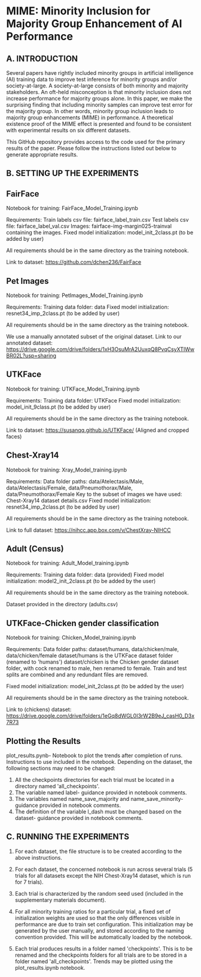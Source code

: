 # MIME: Minority Inclusion for Majority Group Enhancement of AI Performance

A. INTRODUCTION
-------------
Several papers have rightly included minority groups in artificial intelligence (AI) training data to improve test inference for minority groups and/or society-at-large. A society-at-large consists of both minority and majority stakeholders. An oft-held misconception is that minority inclusion does not increase performance for majority groups alone. In this paper, we make the surprising finding that including minority samples can improve test error for the majority group. In other words, minority group inclusion leads to majority group enhancements (MIME) in performance. A theoretical existence proof of the MIME effect is presented and found to be consistent with experimental results on six different datasets.

This GitHub repository provides access to the code used for the primary results of the paper. Please follow the instructions listed out below to generate appropriate results.

B. SETTING UP THE EXPERIMENTS
------------

FairFace
----------
Notebook for training: FairFace_Model_Training.ipynb

Requirements:
Train labels csv file: fairface_label_train.csv
Test labels csv file: fairface_label_val.csv
Images: fairface-img-margin025-trainval containing the images.
Fixed model initialization: model_init_2class.pt (to be added by user)

All requirements should be in the same directory as the training notebook.

Link to dataset: https://github.com/dchen236/FairFace



Pet Images
-------------
Notebook for training: PetImages_Model_Training.ipynb

Requirements:
Training data folder: data
Fixed model initialization: resnet34_imp_2class.pt (to be added by user)

All requirements should be in the same directory as the training notebook.

We use a manually annotated subset of the original dataset. Link to our annotated dataset: https://drive.google.com/drive/folders/1xH3OsuMrA2UuxqQ8PvqCsyXTIWwBR02L?usp=sharing





UTKFace
----------
Notebook for training: UTKFace_Model_Training.ipynb

Requirements:
Training data folder: UTKFace
Fixed model initialization: model_init_9class.pt (to be added by user)

All requirements should be in the same directory as the training notebook.

Link to dataset: https://susanqq.github.io/UTKFace/ (Aligned and cropped faces)





Chest-Xray14
---------------
Notebook for training: Xray_Model_training.ipynb

Requirements:
Data folder paths: data/Atelectasis/Male, data/Atelectasis/Female, data/Pneumothorax/Male, data/Pneumothorax/Female
Key to the subset of images we have used: Chest-Xray14 dataset details.csv
Fixed model initialization: resnet34_imp_2class.pt (to be added by user)

All requirements should be in the same directory as the training notebook.

Link to full dataset: https://nihcc.app.box.com/v/ChestXray-NIHCC





Adult (Census)
----------------
Notebook for training: Adult_Model_training.ipynb

Requirements:
Training data folder: data (provided)
Fixed model initialization: model2_init_2class.pt (to be added by the user)

All requirements should be in the same directory as the training notebook.

Dataset provided in the directory (adults.csv)





UTKFace-Chicken gender classification
----------------------------------------------
Notebook for training: Chicken_Model_training.ipynb

Requirements:
Data folder paths: dataset/humans, data/chicken/male, data/chicken/female
dataset/humans is the UTKFace dataset folder (renamed to 'humans')
dataset/chicken is the Chicken gender dataset folder, with cock renamed to male, hen renamed to female. Train and test splits are combined and any redundant files are removed.

Fixed model initialization: model_init_2class.pt (to be added by the user)

All requirements should be in the same directory as the training notebook.

Link to (chickens) dataset: https://drive.google.com/drive/folders/1eGq8dWGL0I3rW2B9eJ_casH0_D3x7R73




Plotting the Results
-----------------------
plot_results.pynb- Notebook to plot the trends after completion of runs. Instructions to use included in the notebook.
Depending on the dataset, the following sections may need to be changed:

1. All the checkpoints directories for each trial must be located in a directory named 'all_checkpoints'.
2. The variable named label- guidance provided in notebook comments.
3. The variables named name_save_majority and name_save_minority- guidance provided in notebook comments.
4. The definition of the variable l_dash must be changed based on the dataset- guidance provided in notebook comments.



C. RUNNING THE EXPERIMENTS
---------------------
1. For each dataset, the file structure is to be created according to the above instructions.

1. For each dataset, the concerned notebook is run across several trials (5 trials for all datasets except the NIH Chest-Xray14 dataset, which is run for 7 trials).

2. Each trial is characterized by the random seed used (included in the supplementary materials document).

3. For all minority training ratios for a particular trial, a fixed set of initialization weights are used so that the only differences visible in performance are due to train set configuration. This initialization may be generated by the user manually, and stored according to the naming convention provided. This will be automatically loaded by the notebook.

4. Each trial produces results in a folder named 'checkpoints'. This is to be renamed and the checkpoints folders for all trials are to be stored in a folder named 'all_checkpoints'. Trends may be plotted using the plot_results.ipynb notebook.
